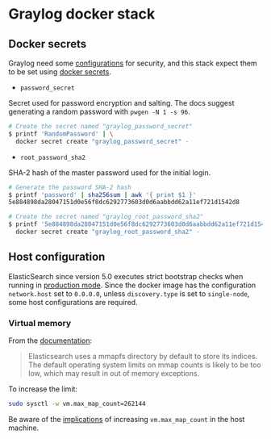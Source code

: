 # Graylog docker stack

## Docker secrets

Graylog need some [configurations](https://docs.graylog.org/en/3.3/pages/getting_started/configure.html)
for security, and this stack expect them to be set using [docker secrets](https://docs.docker.com/engine/swarm/secrets/).

- `password_secret`

Secret used for password encryption and salting.
The docs suggest generating a random password with `pwgen -N 1 -s 96`.

``` sh
# Create the secret named "graylog_password_secret"
$ printf 'RandomPassword' | \
  docker secret create "graylog_password_secret" -
```

- `root_password_sha2`

SHA-2 hash of the master password used for the initial login.

``` sh
# Generate the password SHA-2 hash
$ printf 'password' | sha256sum | awk '{ print $1 }'
5e884898da28047151d0e56f8dc6292773603d0d6aabbdd62a11ef721d1542d8

# Create the secret named "graylog_root_password_sha2"
$ printf '5e884898da28047151d0e56f8dc6292773603d0d6aabbdd62a11ef721d1542d8' | \
  docker secret create "graylog_root_password_sha2" -
```

## Host configuration

ElasticSearch since version 5.0 executes strict bootstrap checks when running
in [production mode](https://www.elastic.co/guide/en/elasticsearch/reference/6.8/system-config.html#dev-vs-prod).
Since the docker image has the configuration `network.host` set to `0.0.0.0`,
unless `discovery.type` is set to `single-node`, some host configurations are
required.

### Virtual memory

From the [documentation](https://www.elastic.co/guide/en/elasticsearch/reference/6.8/vm-max-map-count.html):

> Elasticsearch uses a mmapfs directory by default to store its indices.
The default operating system limits on mmap counts is likely to be too low,
which may result in out of memory exceptions.

To increase the limit:

``` sh
sudo sysctl -w vm.max_map_count=262144
```

Be aware of the [implications](https://www.suse.com/support/kb/doc/?id=000016692)
of increasing `vm.max_map_count` in the host machine.
